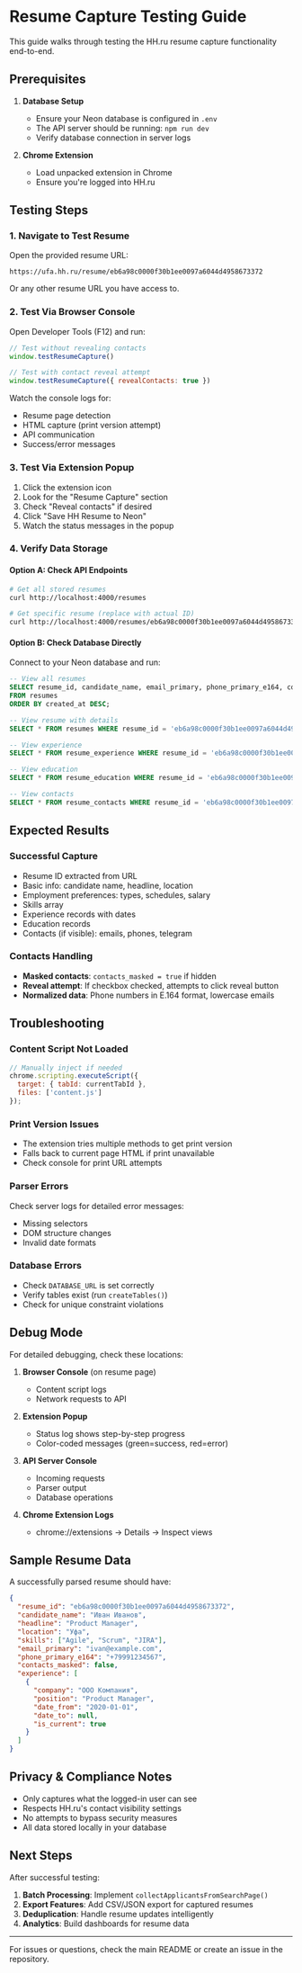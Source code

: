 # Resume Capture Testing Guide

This guide walks through testing the HH.ru resume capture functionality end-to-end.

## Prerequisites

1. **Database Setup**
   - Ensure your Neon database is configured in `.env`
   - The API server should be running: `npm run dev`
   - Verify database connection in server logs

2. **Chrome Extension**
   - Load unpacked extension in Chrome
   - Ensure you're logged into HH.ru

## Testing Steps

### 1. Navigate to Test Resume

Open the provided resume URL:
```
https://ufa.hh.ru/resume/eb6a98c0000f30b1ee0097a6044d4958673372
```

Or any other resume URL you have access to.

### 2. Test Via Browser Console

Open Developer Tools (F12) and run:

```javascript
// Test without revealing contacts
window.testResumeCapture()

// Test with contact reveal attempt
window.testResumeCapture({ revealContacts: true })
```

Watch the console logs for:
- Resume page detection
- HTML capture (print version attempt)
- API communication
- Success/error messages

### 3. Test Via Extension Popup

1. Click the extension icon
2. Look for the "Resume Capture" section
3. Check "Reveal contacts" if desired
4. Click "Save HH Resume to Neon"
5. Watch the status messages in the popup

### 4. Verify Data Storage

#### Option A: Check API Endpoints

```bash
# Get all stored resumes
curl http://localhost:4000/resumes

# Get specific resume (replace with actual ID)
curl http://localhost:4000/resumes/eb6a98c0000f30b1ee0097a6044d4958673372
```

#### Option B: Check Database Directly

Connect to your Neon database and run:

```sql
-- View all resumes
SELECT resume_id, candidate_name, email_primary, phone_primary_e164, contacts_masked 
FROM resumes 
ORDER BY created_at DESC;

-- View resume with details
SELECT * FROM resumes WHERE resume_id = 'eb6a98c0000f30b1ee0097a6044d4958673372';

-- View experience
SELECT * FROM resume_experience WHERE resume_id = 'eb6a98c0000f30b1ee0097a6044d4958673372';

-- View education
SELECT * FROM resume_education WHERE resume_id = 'eb6a98c0000f30b1ee0097a6044d4958673372';

-- View contacts
SELECT * FROM resume_contacts WHERE resume_id = 'eb6a98c0000f30b1ee0097a6044d4958673372';
```

## Expected Results

### Successful Capture
- Resume ID extracted from URL
- Basic info: candidate name, headline, location
- Employment preferences: types, schedules, salary
- Skills array
- Experience records with dates
- Education records
- Contacts (if visible): emails, phones, telegram

### Contacts Handling
- **Masked contacts**: `contacts_masked = true` if hidden
- **Reveal attempt**: If checkbox checked, attempts to click reveal button
- **Normalized data**: Phone numbers in E.164 format, lowercase emails

## Troubleshooting

### Content Script Not Loaded
```javascript
// Manually inject if needed
chrome.scripting.executeScript({
  target: { tabId: currentTabId },
  files: ['content.js']
});
```

### Print Version Issues
- The extension tries multiple methods to get print version
- Falls back to current page HTML if print unavailable
- Check console for print URL attempts

### Parser Errors
Check server logs for detailed error messages:
- Missing selectors
- DOM structure changes
- Invalid date formats

### Database Errors
- Check `DATABASE_URL` is set correctly
- Verify tables exist (run `createTables()`)
- Check for unique constraint violations

## Debug Mode

For detailed debugging, check these locations:

1. **Browser Console** (on resume page)
   - Content script logs
   - Network requests to API

2. **Extension Popup**
   - Status log shows step-by-step progress
   - Color-coded messages (green=success, red=error)

3. **API Server Console**
   - Incoming requests
   - Parser output
   - Database operations

4. **Chrome Extension Logs**
   - chrome://extensions → Details → Inspect views

## Sample Resume Data

A successfully parsed resume should have:

```json
{
  "resume_id": "eb6a98c0000f30b1ee0097a6044d4958673372",
  "candidate_name": "Иван Иванов",
  "headline": "Product Manager",
  "location": "Уфа",
  "skills": ["Agile", "Scrum", "JIRA"],
  "email_primary": "ivan@example.com",
  "phone_primary_e164": "+79991234567",
  "contacts_masked": false,
  "experience": [
    {
      "company": "ООО Компания",
      "position": "Product Manager",
      "date_from": "2020-01-01",
      "date_to": null,
      "is_current": true
    }
  ]
}
```

## Privacy & Compliance Notes

- Only captures what the logged-in user can see
- Respects HH.ru's contact visibility settings
- No attempts to bypass security measures
- All data stored locally in your database

## Next Steps

After successful testing:

1. **Batch Processing**: Implement `collectApplicantsFromSearchPage()`
2. **Export Features**: Add CSV/JSON export for captured resumes
3. **Deduplication**: Handle resume updates intelligently
4. **Analytics**: Build dashboards for resume data

---

For issues or questions, check the main README or create an issue in the repository.